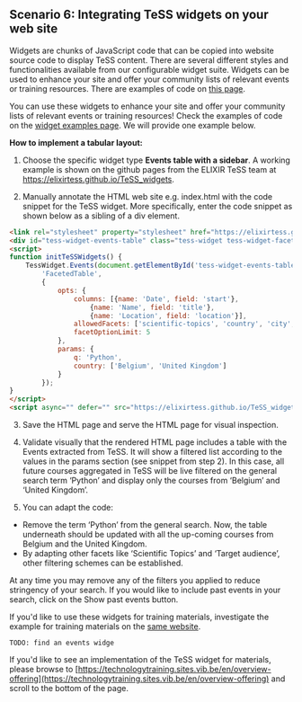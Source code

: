 ## Scenario 6: Integrating TeSS widgets on your web site

  Widgets are chunks of JavaScript code that can be copied into website source code to display TeSS content. There are several different styles and functionalities available from our configurable widget suite. Widgets can be used to enhance your site and offer your community lists of relevant events or training resources. There are examples of code on [this page](https://elixirtess.github.io/TeSS_widgets/).

You can use these widgets to enhance your site and offer your community lists of relevant events or training resources! Check the examples of code on the [widget examples page](https://elixirtess.github.io/TeSS_widgets/). We will provide one example below.

**How to implement a tabular layout:**

1. Choose the specific widget type **Events table with a sidebar**. A working example is shown on the github pages from the ELIXIR TeSS team at https://elixirtess.github.io/TeSS_widgets. 

2.	Manually annotate the HTML web site e.g. index.html with the code snippet for the TeSS widget. More specifically, enter the code snippet as shown below as a sibling of a div element.

```html
<link rel="stylesheet" property="stylesheet" href="https://elixirtess.github.io/TeSS_widgets/css/tess-widget.css"/>
<div id="tess-widget-events-table" class="tess-widget tess-widget-faceted-table"></div>
<script>
function initTeSSWidgets() {
    TessWidget.Events(document.getElementById('tess-widget-events-table'),
        'FacetedTable',
        {
            opts: {
                columns: [{name: 'Date', field: 'start'},
                    {name: 'Name', field: 'title'},
                    {name: 'Location', field: 'location'}],
                allowedFacets: ['scientific-topics', 'country', 'city', 'target-audience'],
                facetOptionLimit: 5
            },
            params: {
                q: 'Python',
                country: ['Belgium', 'United Kingdom']
            }
        });
}
</script>
<script async="" defer="" src="https://elixirtess.github.io/TeSS_widgets/js/tess-widget-standalone.js" onload="initTeSSWidgets()"></script> 
```

3.	Save the HTML page and serve the HTML page for visual inspection.

4.	Validate visually that the rendered HTML page includes a table with the Events extracted from TeSS. It will show a filtered list according to the values in the params section (see snippet from step 2). In this case, all future courses aggregated in TeSS will be live filtered on the general search term ‘Python’ and display only the courses from ‘Belgium’ and ‘United Kingdom’.

5. You can adapt the code:
- Remove the term ‘Python’ from the general search. Now, the table underneath should be updated with all the up-coming courses from Belgium and the United Kingdom. 
- By adapting other facets like ‘Scientific Topics’ and ‘Target audience’, other filtering schemes can be established. 

At any time you may remove any of the filters you applied to reduce stringency of your search. If you would like to include past events in your search, click on the Show past events button.

If you'd like to use these widgets for training materials, investigate the example for training materials on the [same website](https://elixirtess.github.io/TeSS_widgets/).

`TODO: find an events widge`

If you'd like to see an implementation of the TeSS widget for materials, please browse to [https://technologytraining.sites.vib.be/en/overview-offering](https://technologytraining.sites.vib.be/en/overview-offering) and scroll to the bottom of the page.
